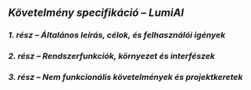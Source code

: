 ## *Követelmény specifikáció – LumiAI*

### *1. rész – Általános leírás, célok, és felhasználói igények*

### *2. rész – Rendszerfunkciók, környezet és interfészek*

### *3. rész – Nem funkcionális követelmények és projektkeretek*

